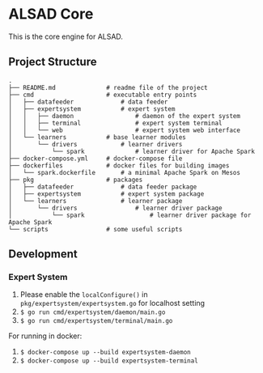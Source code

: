 ALSAD Core
===========

This is the core engine for ALSAD.

## Project Structure

```
.
├── README.md              # readme file of the project
├── cmd                    # executable entry points
│   ├── datafeeder             # data feeder
│   ├── expertsystem           # expert system
│   │   ├── daemon                 # daemon of the expert system  
│   │   ├── terminal               # expert system terminal
│   │   └── web                    # expert system web interface
│   └── learners           # base learner modules
│       └── drivers            # learner drivers
│           └── spark              # learner driver for Apache Spark
├── docker-compose.yml     # docker-compose file
├── dockerfiles            # docker files for building images
│   └── spark.dockerfile       # a minimal Apache Spark on Mesos
├── pkg                    # packages
│   ├── datafeeder             # data feeder package
│   ├── expertsystem           # expert system package
│   └── learners               # learner package
│       └── drivers                # learner driver package
│           └── spark                  # learner driver package for Apache Spark    
└── scripts                # some useful scripts

```

## Development
### Expert System
1. Please enable the `localConfigure()` in `pkg/expertsystem/expertsystem.go` for localhost setting
2. `$ go run cmd/expertsystem/daemon/main.go`
3. `$ go run cmd/expertsystem/terminal/main.go`

For running in docker:
1. `$ docker-compose up --build expertsystem-daemon`
2. `$ docker-compose up --build expertsystem-terminal`